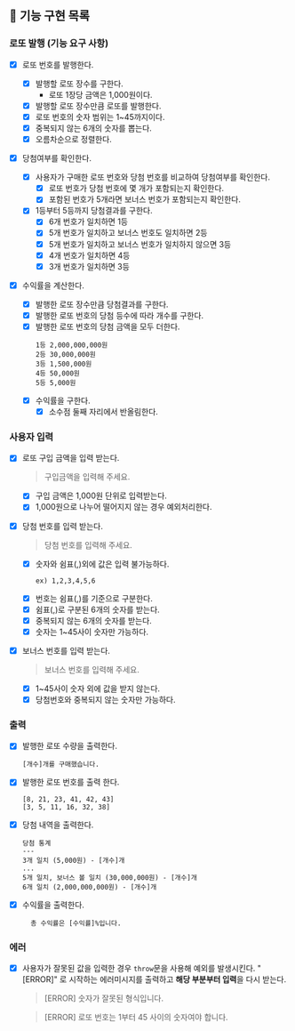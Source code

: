 ## 🚀 기능 구현 목록

### 로또 발행 (기능 요구 사항)

- [x] 로또 번호를 발행한다.

  - [x] 발행할 로또 장수를 구한다.
    - 로또 1장당 금액은 1,000원이다.
  - [x] 발행할 로또 장수만큼 로또를 발행한다.
  - [x] 로또 번호의 숫자 범위는 1~45까지이다.
  - [x] 중복되지 않는 6개의 숫자를 뽑는다.
  - [x] 오름차순으로 정렬한다.

- [x] 당첨여부를 확인한다.

  - [x] 사용자가 구매한 로또 번호와 당첨 번호를 비교하여 당첨여부를 확인한다.
    - [x] 로또 번호가 당첨 번호에 몇 개가 포함되는지 확인한다.
    - [x] 포함된 번호가 5개라면 보너스 번호가 포함되는지 확인한다.
  - [x] 1등부터 5등까지 당첨결과를 구한다.
    - [x] 6개 번호가 일치하면 1등
    - [x] 5개 번호가 일치하고 보너스 번호도 일치하면 2등
    - [x] 5개 번호가 일치하고 보너스 번호가 일치하지 않으면 3등
    - [x] 4개 번호가 일치하면 4등
    - [x] 3개 번호가 일치하면 3등

- [x] 수익률을 계산한다.
  - [x] 발행한 로또 장수만큼 당첨결과를 구한다.
  - [x] 발행한 로또 번호의 당첨 등수에 따라 개수를 구한다.
  - [x] 발행한 로또 번호의 당첨 금액을 모두 더한다.
    ```
    1등 2,000,000,000원
    2등 30,000,000원
    3등 1,500,000원
    4등 50,000원
    5등 5,000원
    ```
  - [x] 수익률을 구한다.
    - [x] 소수점 둘째 자리에서 반올림한다.

### 사용자 입력

- [x] 로또 구입 금액을 입력 받는다.

  > 구입금액을 입력해 주세요.

  - [x] 구입 금액은 1,000원 단위로 입력받는다.
  - [x] 1,000원으로 나누어 떨어지지 않는 경우 예외처리한다.

- [x] 당첨 번호를 입력 받는다.

  > 당첨 번호를 입력해 주세요.

  - [x] 숫자와 쉼표(,)외에 값은 입력 불가능하다.
    ```
    ex) 1,2,3,4,5,6
    ```
  - [x] 번호는 쉼표(,)를 기준으로 구분한다.
  - [x] 쉼표(,)로 구분된 6개의 숫자를 받는다.
  - [x] 중복되지 않는 6개의 숫자를 받는다.
  - [x] 숫자는 1~45사이 숫자만 가능하다.

- [x] 보너스 번호를 입력 받는다.

  > 보너스 번호를 입력해 주세요.

  - [x] 1~45사이 숫자 외에 값을 받지 않는다.
  - [x] 당첨번호와 중복되지 않는 숫자만 가능하다.

### 출력

- [x] 발행한 로또 수량을 출력한다.
  ```
  [개수]개를 구매했습니다.
  ```
- [x] 발행한 로또 번호를 출력 한다.
  ```
  [8, 21, 23, 41, 42, 43]
  [3, 5, 11, 16, 32, 38]
  ```
- [x] 당첨 내역을 출력한다.
  ```
  당첨 통계
  ---
  3개 일치 (5,000원) - [개수]개
  ...
  5개 일치, 보너스 볼 일치 (30,000,000원) - [개수]개
  6개 일치 (2,000,000,000원) - [개수]개
  ```
- [x] 수익률을 출력한다.

  ```
    총 수익률은 [수익률]%입니다.
  ```

### 에러

- [x] 사용자가 잘못된 값을 입력한 경우 `throw`문을 사용해 예외를 발생시킨다. "[ERROR]" 로 시작하는 에러미시지를 출력하고 **해당 부분부터 입력**을 다시 받는다.

  > [ERROR] 숫자가 잘못된 형식입니다.

  > [ERROR] 로또 번호는 1부터 45 사이의 숫자여야 합니다.
